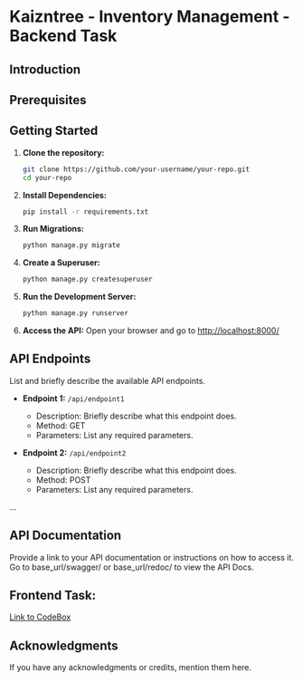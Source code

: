 # Kaizntree - Inventory Management - Backend Task

## Introduction


## Prerequisites


## Getting Started


1. **Clone the repository:**
    ```bash
    git clone https://github.com/your-username/your-repo.git
    cd your-repo
    ```

2. **Install Dependencies:**
    ```bash
    pip install -r requirements.txt
    ```

3. **Run Migrations:**
    ```bash
    python manage.py migrate
    ```

4. **Create a Superuser:**
    ```bash
    python manage.py createsuperuser
    ```

5. **Run the Development Server:**
    ```bash
    python manage.py runserver
    ```

6. **Access the API:**
    Open your browser and go to [http://localhost:8000/](http://localhost:8000/)

## API Endpoints
List and briefly describe the available API endpoints.

- **Endpoint 1:** `/api/endpoint1`
    - Description: Briefly describe what this endpoint does.
    - Method: GET
    - Parameters: List any required parameters.

- **Endpoint 2:** `/api/endpoint2`
    - Description: Briefly describe what this endpoint does.
    - Method: POST
    - Parameters: List any required parameters.

...

## API Documentation
Provide a link to your API documentation or instructions on how to access it.
Go to base_url/swagger/ or base_url/redoc/ to view the API Docs.

## Frontend Task:
[Link to CodeBox](https://codesandbox.io/s/k89fsd)

## Acknowledgments
If you have any acknowledgments or credits, mention them here.

